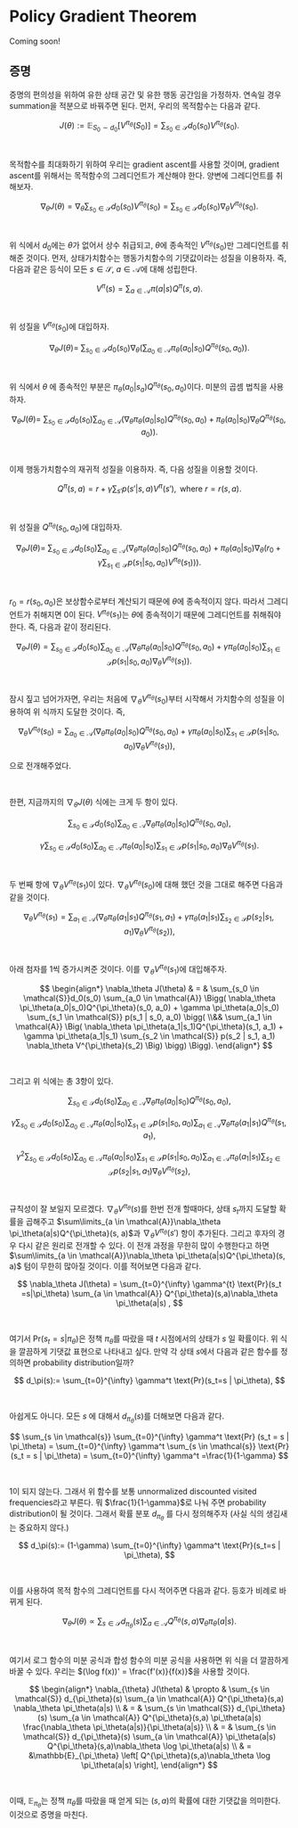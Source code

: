 # Policy Gradient Theorem

Coming soon!

## 증명

증명의 편의성을 위하여 유한 상태 공간 및 유한 행동 공간임을 가정하자. 연속일 경우 summation을 적분으로 바꿔주면 된다. 먼저, 우리의 목적함수는 다음과 같다.

$$
J(\theta) := \mathbb{E}_{S_0 \sim d_0}\left[ V^{\pi_\theta}(S_0) \right]=\sum_{s_0 \in \mathcal{S}}d_0(s_0)V^{\pi_\theta}(s_0).
$$

<br>

목적함수를 최대화하기 위하여 우리는 gradient ascent를 사용할 것이며, gradient ascent를 위해서는 목적함수의 그레디언트가 계산해야 한다. 양변에 그레디언트를 취해보자.

$$
\nabla_\theta J(\theta) =  \nabla_{\theta} \sum_{s_0 \in \mathcal{S}}d_0(s_0)V^{\pi_\theta}(s_0) = \sum_{s_0 \in \mathcal{S}}d_0(s_0) \nabla_{\theta}V^{\pi_\theta}(s_0).
$$

<br>

위 식에서 $d_0$에는 $\theta$가 없어서 상수 취급되고, $\theta$에 종속적인 $V^{\pi_\theta}(s_0)$만 그레디언트를 취해준 것이다. 먼저, 상태가치함수는 행동가치함수의 기댓값이라는 성질을 이용하자. 즉, 다음과 같은 등식이 모든 $s \in \mathcal{S}$, $a \in \mathcal{A}$에 대해 성립한다.

$$
V^{\pi} (s) = \sum_{a \in \mathcal{A}} \pi(a|s) Q^{\pi}(s, a).
$$

<br>

위 성질을 $V^{\pi_\theta}(s_0)$에 대입하자.

$$
\nabla_\theta J(\theta) =  \ \sum_{s_0 \in \mathcal{S}}d_0(s_0) \nabla_{\theta}\left( \sum_{a_0 \in \mathcal{A}} \pi_\theta(a_0|s_0)Q^{\pi_\theta}(s_0, a_0) \right).
$$

<br>

위 식에서 $\theta$ 에 종속적인 부분은 $\pi_\theta(a_0|s_a)Q^{\pi_\theta}(s_0, a_0)$이다. 미분의 곱셈 법칙을 사용하자.

$$
\nabla_\theta J(\theta) =  \ \sum_{s_0 \in \mathcal{S}}d_0(s_0) \sum_{a_0 \in \mathcal{A}} \left( \nabla_\theta\pi_\theta(a_0|s_0)Q^{\pi_\theta}(s_0, a_0) + \pi_\theta(a_0|s_0) \nabla_\theta Q^{\pi_\theta}(s_0, a_0) \right).
$$

<br>

이제 행동가치함수의 재귀적 성질을 이용하자. 즉, 다음 성질을 이용할 것이다.

$$
Q^{\pi}(s, a) = r + \gamma \sum_{s'}p(s' | s, a) V^{\pi}(s'), \text{ where } r=r(s,a).
$$

<br>

위 성질을 $Q^{\pi_\theta}(s_0, a_0)$에 대입하자.

$$
\nabla_\theta J(\theta) =  \ \sum_{s_0 \in \mathcal{S}}d_0(s_0) \sum_{a_0 \in \mathcal{A}} \left( \nabla_\theta\pi_\theta(a_0|s_0)Q^{\pi_\theta}(s_0, a_0) + \pi_\theta(a_0|s_0) \nabla_\theta \left( r_0 + \gamma \sum_{s_1 \in \mathcal{S}}p(s_1 | s_0, a_0) V^{\pi_\theta}(s_1)  \right)  \right).
$$

<br>

$r_0=r(s_0, a_0)$은 보상함수로부터 계산되기 때문에 $\theta$에 종속적이지 않다. 따라서 그레디언트가 취해지면 0이 된다. $V^{\pi_\theta}(s_1)$는 $\theta$에 종속적이기 때문에 그레디언트를 취해줘야 한다. 즉, 다음과 같이 정리된다.

$$
\nabla_\theta J(\theta) =   \sum_{s_0 \in \mathcal{S}}d_0(s_0) \sum_{a_0 \in \mathcal{A}} \left( \nabla_\theta \pi_\theta(a_0|s_0)Q^{\pi_\theta}(s_0, a_0) + \gamma  \pi_\theta(a_0|s_0) \sum_{s_1 \in \mathcal{S}} p(s_1 | s_0, a_0) \nabla_\theta V^{\pi_\theta}(s_1)\right).
$$

<br>

잠시 짚고 넘어가자면, 우리는 처음에 $\nabla_\theta V^{\pi_\theta}(s_0)$부터 시작해서 가치함수의 성질을 이용하여 위 식까지 도달한 것이다. 즉,

$$
\nabla_\theta V^{\pi_\theta}(s_0)=\sum_{a_0 \in \mathcal{A}} \left( \nabla_\theta \pi_\theta(a_0|s_0)Q^{\pi_\theta}(s_0, a_0) + \gamma  \pi_\theta(a_0|s_0) \sum_{s_1 \in \mathcal{S}} p(s_1 | s_0, a_0) \nabla_\theta V^{\pi_\theta}(s_1)\right),
$$

으로 전개해주었다.

<br>

한편, 지금까지의 $\nabla_\theta J(\theta)$ 식에는 크게 두 항이 있다.

$$
\sum_{s_0 \in \mathcal{S}}d_0(s_0)\sum_{a_0 \in \mathcal{A}} \nabla_\theta \pi_\theta(a_0|s_0)Q^{\pi_\theta}(s_0, a_0),
$$

$$
\gamma \sum_{s_0 \in \mathcal{S}}d_0(s_0) \sum_{a_0 \in \mathcal{A}}   \pi_\theta(a_0|s_0) \sum_{s_1 \in \mathcal{S}} p(s_1 | s_0, a_0) \nabla_\theta V^{\pi_\theta}(s_1).
$$

<br>

두 번째 항에 $\nabla_\theta V^{\pi_\theta}(s_1)$이 있다. $\nabla_\theta V^{\pi_\theta}(s_0)$에 대해 했던 것을 그대로 해주면 다음과 같을 것이다.

$$
\nabla_\theta V^{\pi_\theta}(s_1)=\sum_{a_1 \in \mathcal{A}} \left( \nabla_\theta \pi_\theta(a_1|s_1)Q^{\pi_\theta}(s_1, a_1) + \gamma  \pi_\theta(a_1|s_1) \sum_{s_2 \in \mathcal{S}} p(s_2 | s_1, a_1) \nabla_\theta V^{\pi_\theta}(s_2)\right),
$$

<br>

아래 첨자를 1씩 증가시켜준 것이다. 이를 $\nabla_\theta V^{\pi_\theta}(s_1)$에 대입해주자.

$$
\begin{align*}
\nabla_\theta
 J(\theta) & = & \sum_{s_0 \in \mathcal{S}}d_0(s_0)  \sum_{a_0 \in \mathcal{A}} \Bigg( \nabla_\theta \pi_\theta(a_0|s_0)Q^{\pi_\theta}(s_0, a_0) + \gamma  \pi_\theta(a_0|s_0) \sum_{s_1 \in \mathcal{S}} p(s_1 | s_0, a_0)  \bigg( \\&&
 \sum_{a_1 \in \mathcal{A}} \Big( \nabla_\theta \pi_\theta(a_1|s_1)Q^{\pi_\theta}(s_1, a_1) + \gamma  \pi_\theta(a_1|s_1) \sum_{s_2 \in \mathcal{S}} p(s_2 | s_1, a_1) \nabla_\theta V^{\pi_\theta}(s_2) \Big) \bigg) \Bigg).
\end{align*}
$$

<br>

그리고 위 식에는 총 3항이 있다.

$$
\sum_{s_0 \in \mathcal{S}}d_0(s_0)\sum_{a_0 \in \mathcal{A}} \nabla_\theta \pi_\theta(a_0|s_0)Q^{\pi_\theta}(s_0, a_0),
$$

$$
\gamma \sum_{s_0 \in \mathcal{S}}d_0(s_0)\sum_{a_0 \in \mathcal{A}} \pi_\theta(a_0|s_0) \sum_{s_1 \in \mathcal{S}} p(s_1 | s_0, a_0) \sum_{a_1 \in \mathcal{A}}\nabla_\theta \pi_\theta(a_1|s_1)Q^{\pi_\theta}(s_1, a_1),
$$

$$
\gamma^2 \sum_{s_0 \in \mathcal{S}}d_0(s_0)\sum_{a_0 \in \mathcal{A}} \pi_\theta(a_0|s_0) \sum_{s_1 \in \mathcal{S}} p(s_1 | s_0, a_0) \sum_{a_1 \in \mathcal{A}}\pi_\theta(a_1|s_1)\sum_{s_2 \in \mathcal{S}} p(s_2 | s_1, a_1) \nabla_\theta V^{\pi_\theta}(s_2) ,
$$

<br>

규칙성이 잘 보일지 모르겠다. $\nabla_\theta V^{\pi_\theta}(s)$를 한번 전개 할때마다, 상태 $s_t$까지 도달할 확률을 곱해주고 $\sum\limits_{a \in \mathcal{A}}\nabla_\theta \pi_\theta(a|s)Q^{\pi_\theta}(s, a)$과 $\nabla_\theta V^{\pi_\theta}(s')$ 항이 추가된다. 그리고 후자의 경우 다시 같은 원리로 전개할 수 있다. 이 전개 과정을 무한히 많이 수행한다고 하면  $\sum\limits_{a \in \mathcal{A}}\nabla_\theta \pi_\theta(a|s)Q^{\pi_\theta}(s, a)$ 텀이 무한히 많아질 것이다. 이를 적어보면 다음과 같다.

$$
\nabla_\theta J(\theta) = \sum_{t=0}^{\infty} \gamma^{t} \text{Pr}(s_t =s|\pi_\theta) \sum_{a \in \mathcal{A}} Q^{\pi_\theta}(s,a)\nabla_\theta \pi_\theta(a|s) ,
$$

<br>

여기서 $\text{Pr}(s_t=s | \pi_\theta)$은 정책 $\pi_\theta$를 따랐을 때 $t$ 시점에서의 상태가 $s$ 일 확률이다. 위 식을 깔끔하게 기댓값 표현으로 나타내고 싶다. 만약 각 상태 $s$에서 다음과 같은 함수를 정의하면 probability distribution일까?

$$
d_\pi(s):= \sum_{t=0}^{\infty} \gamma^t \text{Pr}(s_t=s | \pi_\theta),
$$

<br>

아쉽게도 아니다. 모든 $s$ 에 대해서 $d_{\pi_\theta}(s)$를 더해보면 다음과 같다.

$$
\sum_{s \in \mathcal{s}} \sum_{t=0}^{\infty} \gamma^t \text{Pr} (s_t = s | \pi_\theta) = 
\sum_{t=0}^{\infty} \gamma^t
\sum_{s \in \mathcal{s}}  \text{Pr} (s_t = s | \pi_\theta) = \sum_{t=0}^{\infty} \gamma^t =\frac{1}{1-\gamma}
$$

<br>

1이 되지 않는다. 그래서 위 함수를 보통 unnormalized discounted visited frequencies라고 부른다. 뭐 $\frac{1}{1-\gamma}$로 나눠 주면 probability distribution이 될 것이다. 그래서 확률 분포 $d_{\pi_\theta}$ 를 다시 정의해주자 (사실 식의 생김새는 중요하지 않다.)

$$
d_\pi(s):= (1-\gamma) \sum_{t=0}^{\infty} \gamma^t \text{Pr}(s_t=s | \pi_\theta),
$$

<br>

이를 사용하여 목적 함수의 그레디언트를 다시 적어주면 다음과 같다. 등호가 비례로 바뀌게 된다.

$$
\nabla_\theta J(\theta) \propto \sum_{s \in \mathcal{S}} d_{\pi_\theta}(s)  \sum_{a \in \mathcal{A}} Q^{\pi_\theta}(s,a)\nabla_\theta \pi_\theta(a|s) .
$$

<br>

여기서 로그 함수의 미분 공식과 합성 함수의 미분 공식을 사용하면 위 식을 더 깔끔하게 바꿀 수 있다. 우리는 $(\log f(x))' = \frac{f'(x)}{f(x)}$을 사용할 것이다.

$$
\begin{align*}
\nabla_{\theta} J(\theta) & \propto & \sum_{s \in \mathcal{S}} d_{\pi_\theta}(s)  \sum_{a \in \mathcal{A}} Q^{\pi_\theta}(s,a)  \nabla_\theta \pi_\theta(a|s) \\
& = & \sum_{s \in \mathcal{S}} d_{\pi_\theta}(s)  \sum_{a \in \mathcal{A}} Q^{\pi_\theta}(s,a) \pi_\theta(a|s) \frac{\nabla_\theta \pi_\theta(a|s)}{\pi_\theta(a|s)}  \\
& = & \sum_{s \in \mathcal{S}} d_{\pi_\theta}(s)  \sum_{a \in \mathcal{A}} \pi_\theta(a|s)  Q^{\pi_\theta}(s,a)\nabla_\theta \log \pi_\theta(a|s) \\
& = &\mathbb{E}_{\pi_\theta} \left[ Q^{\pi_\theta}(s,a)\nabla_\theta \log \pi_\theta(a|s) \right],
\end{align*}
$$

<br>

이때, $\mathbb{E}_{\pi_\theta}$는 정책 $\pi_\theta$를 따랐을 때 얻게 되는 $(s, a)$의 확률에 대한 기댓값을 의미한다. 이것으로 증명을 마친다.
